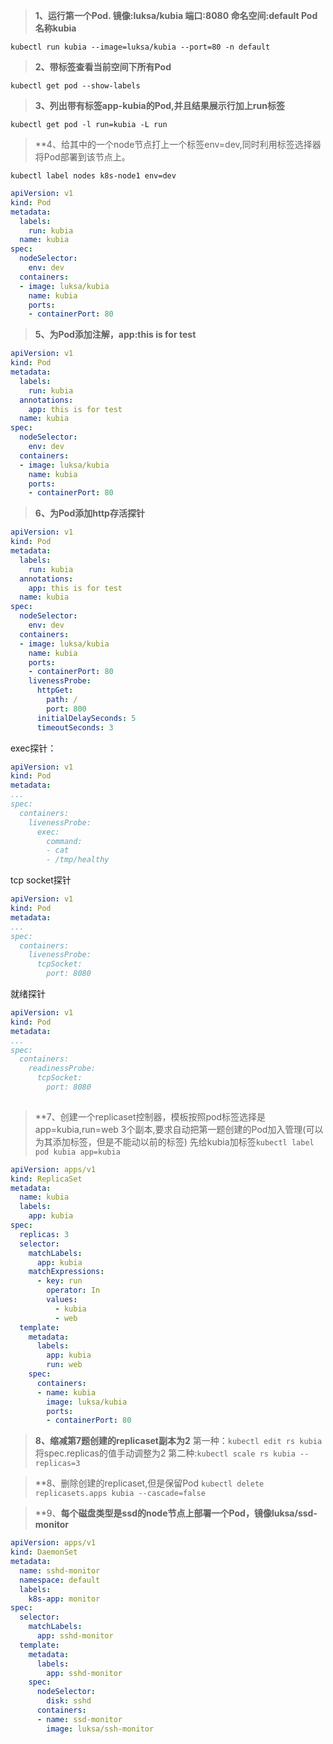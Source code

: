 >**1、运行第一个Pod. 镜像:luksa/kubia 端口:8080 命名空间:default Pod名称kubia**

`kubectl run kubia --image=luksa/kubia --port=80 -n default`

>**2、带标签查看当前空间下所有Pod**

`kubectl get pod --show-labels`

>**3、列出带有标签app-kubia的Pod,并且结果展示行加上run标签**

`kubectl get pod -l run=kubia -L run`

>**4、给其中的一个node节点打上一个标签env=dev,同时利用标签选择器将Pod部署到该节点上。

`kubectl label nodes k8s-node1 env=dev`
```yaml
apiVersion: v1
kind: Pod
metadata:
  labels:
    run: kubia
  name: kubia
spec:
  nodeSelector:
    env: dev
  containers:
  - image: luksa/kubia
    name: kubia
    ports:
    - containerPort: 80
```

>**5、为Pod添加注解，app:this is for test**
```yaml
apiVersion: v1
kind: Pod
metadata:
  labels:
    run: kubia
  annotations:
    app: this is for test
  name: kubia
spec:
  nodeSelector:
    env: dev
  containers:
  - image: luksa/kubia
    name: kubia
    ports:
    - containerPort: 80
```
>**6、为Pod添加http存活探针**
```yaml
apiVersion: v1
kind: Pod
metadata:
  labels:
    run: kubia
  annotations:
    app: this is for test
  name: kubia
spec:
  nodeSelector:
    env: dev
  containers:
  - image: luksa/kubia
    name: kubia
    ports:
    - containerPort: 80
    livenessProbe:
      httpGet:
        path: /
        port: 800
      initialDelaySeconds: 5
      timeoutSeconds: 3
```
exec探针：
```yaml
apiVersion: v1
kind: Pod
metadata:
...
spec:
  containers:
    livenessProbe:
      exec:
        command:
        - cat
        - /tmp/healthy
```
tcp socket探针
```yaml
apiVersion: v1
kind: Pod
metadata:
...
spec:
  containers:
    livenessProbe:
      tcpSocket:
        port: 8080
```
就绪探针
```yaml
apiVersion: v1
kind: Pod
metadata:
...
spec:
  containers:
    readinessProbe:
      tcpSocket:
        port: 8080
     
```
>**7、创建一个replicaset控制器，模板按照pod标签选择是app=kubia,run=web  3个副本,要求自动把第一题创建的Pod加入管理(可以为其添加标签，但是不能动以前的标签)
先给kubia加标签`kubectl label pod kubia app=kubia`
```yaml
apiVersion: apps/v1
kind: ReplicaSet
metadata:
  name: kubia
  labels:
    app: kubia
spec:
  replicas: 3
  selector:
    matchLabels:
      app: kubia
    matchExpressions:
      - key: run
        operator: In
        values:
          - kubia
          - web
  template:
    metadata:
      labels:
        app: kubia
        run: web
    spec:
      containers:
      - name: kubia
        image: luksa/kubia
        ports:
        - containerPort: 80

```
>**8、缩减第7题创建的replicaset副本为2**
第一种：`kubectl edit rs kubia`将spec.replicas的值手动调整为2
第二种:`kubectl scale rs kubia --replicas=3`

>**8、删除创建的replicaset,但是保留Pod
`kubectl delete replicasets.apps kubia --cascade=false`

>**9、**每个磁盘类型是ssd的node节点上部署一个Pod，镜像luksa/ssd-monitor**
```yaml
apiVersion: apps/v1
kind: DaemonSet
metadata:
  name: sshd-monitor
  namespace: default
  labels:
    k8s-app: monitor
spec:
  selector:
    matchLabels:
      app: sshd-monitor
  template:
    metadata:
      labels:
        app: sshd-monitor
    spec:
      nodeSelector:
        disk: sshd
      containers:
      - name: ssd-monitor
        image: luksa/ssh-monitor
```

